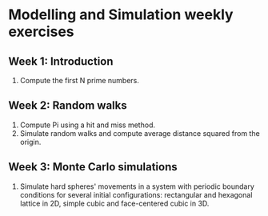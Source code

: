 # Modelling and Simulation weekly exercises

## Week 1: Introduction

1. Compute the first N prime numbers.

## Week 2: Random walks

1. Compute Pi using a hit and miss method.
2. Simulate random walks and compute average distance squared from the origin.

## Week 3: Monte Carlo simulations

1. Simulate hard spheres' movements in a system with periodic boundary conditions for several initial configurations: rectangular and hexagonal lattice in 2D, simple cubic and face-centered cubic in 3D.
